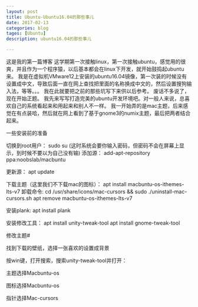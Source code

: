 ```yaml
---
layout: post
title: Ubuntu-Ubuntu16.04的那些事儿
date: 2017-02-13
categories: blog
tages: [Ubuntu]
description: ubuntu16.04的那些事儿

---
```


这是我的第一篇博客
这学期第一次接触linux，第一次接触ubuntu，感觉用的很爽，并且作为一个程序猿，以后基本都会在linux下开发，就开始鼓捣起ubuntu来。
我是在虚拟机VMware12上安装的ubuntu16.04镜像，第一次装的时候没有设置成中文，导致后面一直在网上查找把里面的名称换成中文的，然后设置搜狗输入法，等等。。。
我在此就要把之前的那些坑写下来供以后参考。
废话不多说了，现在开始正题。
我先来写写打造完美的ubuntu开发环境吧。对一般人来说，总喜欢自己的系统看起来和用起来和别人不一样。
我一开始弄的是mac主题，后来感觉在有点装哈，然后就在网上看到了基于gnome3的numix主题，最后把两者结合起来。
 
 一些安装前的准备
 
 切换到root用户：
 sudo su
 (这时系统会要你输入密码，但密码不会在屏幕上显示，到时候不要以为自己没有输)
 添加源：
 add-apt-repository ppa:noobslab/macbuntu
 
 更新源：
 apt update
 
 下载主题（这里我们不下载mac的图标）：
 apt install macbuntu-os-ithemes-lts-v7
 卸载命令:
 cd /usr/share/icons/mac-cursors && sudo ./uninstall-mac-cursors.sh
 apt remove macbuntu-os-ithemes-lts-v7

 安装plank:
 apt install plank
 
 安装修改工具：
 apt install unity-tweak-tool
 apt install gnome-tweak-tool
 
 修改主题#

找到下载的壁纸，选择一张喜欢的设置成背景

按win键，打开搜索，搜索unity-tweak-tool并打开：

主题选择Macbuntu-os

图标选择Macbuntu-os

指针选择Mac-cursors

